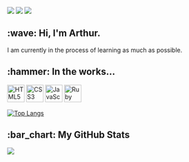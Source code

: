![](https://visitor-badge.laobi.icu/badge?page_id=arthurfincham.arthurfincham)
<a href="https://stackoverflow.com/users/16316556/arthurfincham" title="Stackover"><img src="https://img.shields.io/badge/-%20stackoverflow-orange"></a>
<a href="https://www.codewars.com/users/arthurfincham" title="Codewars"><img src="https://img.shields.io/badge/dynamic/json?color=critical&label=codewars&query=honor&suffix=%20honor&url=https%3A%2F%2Fwww.codewars.com%2Fapi%2Fv1%2Fusers%2Farthurfincham"></a>

<h2>:wave: Hi, I'm Arthur.</h2>
I am currently in the process of learning as much as possible.
<h2>:hammer: In the works...</h2>
<a href="https://www.w3.org/TR/html5/" title="HTML5"><img src="https://github.com/get-icon/geticon/raw/master/icons/html-5.svg" alt="HTML5" width="40px" height="40px" margin="0px 0px 5px 0px;"></a>   
<a href="https://www.w3.org/TR/CSS/" title="CSS3"><img src="https://github.com/get-icon/geticon/raw/master/icons/css-3.svg" alt="CSS3" width="40px" height="40px" margin="0px 0px 5px 0px;"></a>   
<a href="https://developer.mozilla.org/en-US/docs/Web/JavaScript" title="JavaScript"><img src="https://github.com/get-icon/geticon/raw/master/icons/javascript.svg" alt="JavaScript" width="40px" height="40px" margin="0px 0px 5px 0px;"></a>   
<a href="https://www.ruby-lang.org/en/" title="Ruby"><img src="https://upload.wikimedia.org/wikipedia/commons/7/73/Ruby_logo.svg" alt="Ruby" width="40px" height="40px" margin="0px 0px 5px 0px;"></a>   

[![Top Langs](https://github-readme-stats.vercel.app/api/top-langs/?username=arthurfincham&layout=compact)](https://github.com/anuraghazra/github-readme-stats)


<h2>:bar_chart: My GitHub Stats</h2>

[![](https://github-readme-stats.vercel.app/api?username=arthurfincham&show_icons=true&theme=vue-dark&hide_title=true)](https://github.com/anuraghazra/github-readme-stats)
